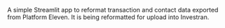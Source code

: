 A simple Streamlit app to reformat transaction and contact data exported from Platform Eleven. It is being reformatted for upload into Investran.